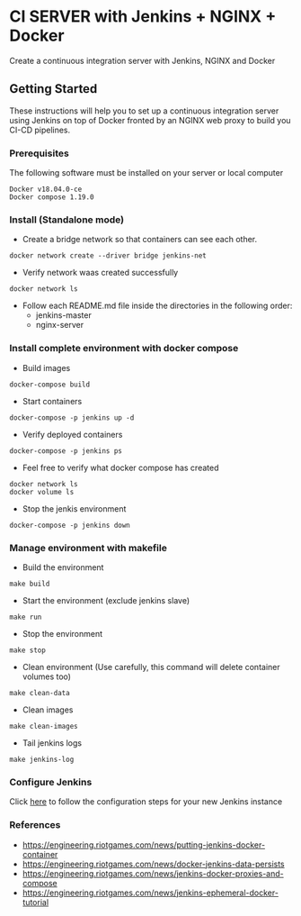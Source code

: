 # CI SERVER with Jenkins + NGINX + Docker
Create a continuous integration server with Jenkins, NGINX and Docker

## Getting Started
These instructions will help you to set up a continuous integration server using Jenkins on top of Docker fronted by an NGINX web proxy to build you CI-CD pipelines.

### Prerequisites
The following software must be installed on your server or local computer

```
Docker v18.04.0-ce
Docker compose 1.19.0
```

### Install (Standalone mode)

 * Create a bridge network so that containers can see each other.
```
docker network create --driver bridge jenkins-net
```

 * Verify network waas created successfully
```
docker network ls
```

 * Follow each README.md file inside the directories in the following order:
   - jenkins-master
   - nginx-server

### Install complete environment with docker compose

 * Build images
```
docker-compose build
```

 * Start containers
```
docker-compose -p jenkins up -d
```

 * Verify deployed containers
```
docker-compose -p jenkins ps
```

 * Feel free to verify what docker compose has created
```
docker network ls
docker volume ls
```

 * Stop the jenkis environment
```
docker-compose -p jenkins down
```

### Manage environment with makefile
 * Build the environment
```
make build
```
 * Start the environment (exclude jenkins slave)
```
make run
```
 * Stop the environment
```
make stop
```
 * Clean environment (Use carefully, this command will delete container volumes too)
```
make clean-data
```
 * Clean images
```
make clean-images
```
 * Tail jenkins logs
```
make jenkins-log
```

### Configure Jenkins
Click [here](jenkins-master/configure-jenkins.md) to follow the configuration steps for your new Jenkins instance

### References
   - https://engineering.riotgames.com/news/putting-jenkins-docker-container
   - https://engineering.riotgames.com/news/docker-jenkins-data-persists
   - https://engineering.riotgames.com/news/jenkins-docker-proxies-and-compose
   - https://engineering.riotgames.com/news/jenkins-ephemeral-docker-tutorial
